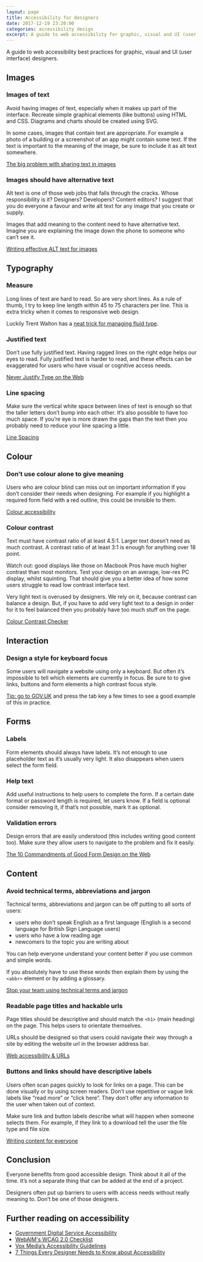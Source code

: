 ```yaml
---
layout: page   
title: Accessibility for designers
date: 2017-12-19 23:20:00  
categories: accessibility design
excerpt: A guide to web accessibility for graphic, visual and UI (user interface) designers.
---
```


A guide to web accessibility best practices for graphic, visual and UI (user interface) designers.

## Images

### Images of text
Avoid having images of text, especially when it makes up part of the interface. Recreate simple graphical elements (like buttons) using HTML and CSS. Diagrams and charts should be created using SVG.

In some cases, images that contain text are appropriate. For example a photo of a building or a screenshot of an app might contain some text. If the text is important to the meaning of the image, be sure to include it as alt text somewhere.

[The big problem with sharing text in images](https://blog.ghost.org/text-images/)

### Images should have alternative text
Alt text is one of those web jobs that falls through the cracks. Whose responsibility is it? Designers? Developers? Content editors? I suggest that you do everyone a favour and write alt text for any image that you create or supply.

Images that add meaning to the content need to have alternative text. Imagine you are explaining the image down the phone to someone who can’t see it.

[Writing effective ALT text for images](http://www.webcredible.com/blog/writing-effective-alt-text-images/)

## Typography

### Measure
Long lines of text are hard to read. So are very short lines. As a rule of thumb, I try to keep line length within 45 to 75 characters per line. This is extra tricky when it comes to responsive web design.

Luckily Trent Walton has a [neat trick for managing fluid type](http://trentwalton.com/2012/06/19/fluid-type/).

### Justified text
Don’t use fully justified text. Having ragged lines on the right edge helps our eyes to read. Fully justified text is harder to read, and these effects can be exaggerated for users who have visual or cognitive access needs.

[Never Justify Type on the Web](http://designforhackers.com/blog/never-justify-type-on-the-web/)

### Line spacing
Make sure the vertical white space between lines of text is enough so that the taller letters don’t bump into each other. It’s also possible to have too much space. If you’re eye is more drawn the gaps than the text then you probably need to reduce your line spacing a little.

[Line Spacing](http://practicaltypography.com/line-spacing.html)

## Colour

### Don’t use colour alone to give meaning
Users who are colour blind can miss out on important information if you don’t consider their needs when designing. For example if you highlight a required form field with a red outline, this could be invisible to them.

[Colour accessibility](https://24ways.org/2012/colour-accessibility/)

### Colour contrast
Text must have contrast ratio of at least 4.5:1. Larger text doesn’t need as much contrast. A contrast ratio of at least 3:1 is enough for anything over 18 point.

Watch out: good displays like those on Macbook Pros have much higher contrast than most monitors. Test your design on an average, low-res PC display, whilst squinting. That should give you a better idea of how some users struggle to read low contrast interface text.

Very light text is overused by designers. We rely on it, because contrast can balance a design. But, if you have to add very light text to a design in order for it to feel balanced then you probably have too much stuff on the page.

[Colour Contrast Checker](http://webaim.org/resources/contrastchecker/)

## Interaction

### Design a style for keyboard focus
Some users will navigate a website using only a keyboard. But often it’s impossible to tell which elements are currently in focus. Be sure to to give links, buttons and form elements a high contrast focus style.

[Tip: go to GOV.UK](https://www.gov.uk/) and press the tab key a few times to see a good example of this in practice.

## Forms

### Labels
Form elements should always have labels. It’s not enough to use placeholder text as it’s usually very light. It also disappears when users select the form field.

### Help text
Add useful instructions to help users to complete the form. If a certain date format or password length is required, let users know. If a field is optional consider removing it, if that’s not possible, mark it as optional.

### Validation errors
Design errors that are easily understood (this includes writing good content too). Make sure they allow users to navigate to the problem and fix it easily.

[The 10 Commandments of Good Form Design on the Web](http://mono.company/journal/design-practice/the-10-commandments-of-good-form-design-on-the-web/)

## Content

### Avoid technical terms, abbreviations and jargon
Technical terms, abbreviations and jargon can be off putting to all sorts of users:

- users who don’t speak English as a first language (English is a second language for British Sign Language users)
- users who have a low reading age
- newcomers to the topic you are writing about

You can help everyone understand your content better if you use common and simple words.

If you absolutely have to use these words then explain them by using the `<abbr>` element or by adding a glossary.

[Stop your team using technical terms and jargon](http://www.disambiguity.com/stop-your-team-using-technical-terms-and-jargon/)

### Readable page titles and hackable urls
Page titles should be descriptive and should match the `<h1>` (main heading) on the page. This helps users to orientate themselves.

URLs should be designed so that users could navigate their way through a site by editing the website url in the browser address bar.

[Web accessibility & URLs](http://simplyaccessible.com/article/web-accessibility-and-urls/)

### Buttons and links should have descriptive labels
Users often scan pages quickly to look for links on a page. This can be done visually or by using screen readers. Don’t use repetitive or vague link labels like “read more” or “click here”. They don’t offer any information to the user when taken out of context.

Make sure link and button labels describe what will happen when someone selects them. For example, if they link to a download tell the user the file type and file size.

[Writing content for everyone](https://gds.blog.gov.uk/2016/02/23/writing-content-for-everyone/)

## Conclusion
Everyone benefits from good accessible design. Think about it all of the time. It’s not a separate thing that can be added at the end of a project.

Designers often put up barriers to users with access needs without really meaning to. Don’t be one of those designers.

## Further reading on accessibility
- [Government Digital Service Accessibility](https://accessibility.blog.gov.uk/)
- [WebAIM's WCAG 2.0 Checklist](http://webaim.org/standards/wcag/checklist)
- [Vox Media’s Accessibility Guidelines](http://accessibility.voxmedia.com/)
- [7 Things Every Designer Needs to Know about Accessibility](https://medium.com/salesforce-ux/7-things-every-designer-needs-to-know-about-accessibility-64f105f0881b#.tu5t4zg4m)
